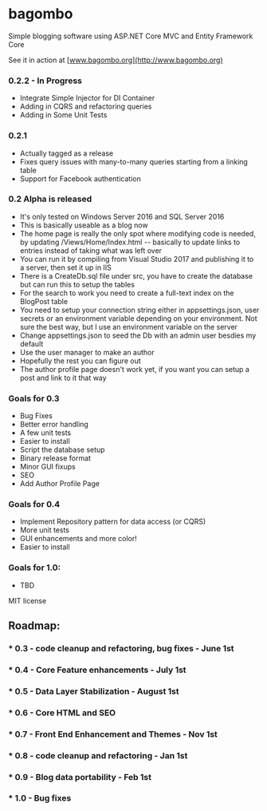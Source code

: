 # bagombo

Simple blogging software using ASP.NET Core MVC and Entity Framework Core

See it in action at [www.bagombo.org](http://www.bagombo.org)

### 0.2.2 - In Progress
* Integrate Simple Injector for DI Container
* Adding in CQRS and refactoring queries
* Adding in Some Unit Tests

### 0.2.1
* Actually tagged as a release
* Fixes query issues with many-to-many queries starting from a linking table
* Support for Facebook authentication 

### 0.2 Alpha is released
* It's only tested on Windows Server 2016 and SQL Server 2016
* This is basically useable as a blog now
* The home page is really the only spot where modifying code is needed, by updating /Views/Home/Index.html -- basically to update links to entries instead of taking what was left over
* You can run it by compiling from Visual Studio 2017 and publishing it to a server, then set it up in IIS
* There is a CreateDb.sql file under src, you have to create the database but can run this to setup the tables
* For the search to work you need to create a full-text index on the BlogPost table
* You need to setup your connection string either in appsettings.json, user secrets or an environment variable depending on your environment.  Not sure the best way, but I use an environment variable on the server
* Change appsettings.json to seed the Db with an admin user besdies my default
* Use the user manager to make an author
* Hopefully the rest you can figure out
* The author profile page doesn't work yet, if you want you can setup a post and link to it that way

### Goals for 0.3
* Bug Fixes
* Better error handling
* A few unit tests
* Easier to install
* Script the database setup
* Binary release format
* Minor GUI fixups
* SEO
* Add Author Profile Page

### Goals for 0.4
* Implement Repository pattern for data access (or CQRS)
* More unit tests
* GUI enhancements and more color!
* Easier to install

### Goals for 1.0:
* TBD

MIT license

## Roadmap:
### * 0.3 - code cleanup and refactoring, bug fixes - June 1st
### * 0.4 - Core Feature enhancements - July 1st
### * 0.5 - Data Layer Stabilization - August 1st
### * 0.6 - Core HTML and SEO 
### * 0.7 - Front End Enhancement and Themes - Nov 1st
### * 0.8 - code cleanup and refactoring - Jan 1st
### * 0.9 - Blog data portability - Feb 1st
### * 1.0 - Bug fixes




